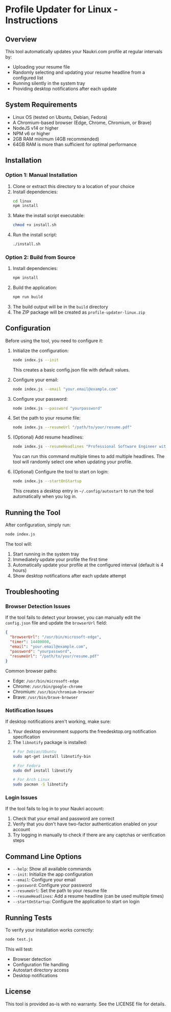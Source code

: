 # Profile Updater for Linux - Instructions

## Overview

This tool automatically updates your Naukri.com profile at regular intervals by:
- Uploading your resume file
- Randomly selecting and updating your resume headline from a configured list
- Running silently in the system tray
- Providing desktop notifications after each update

## System Requirements

- Linux OS (tested on Ubuntu, Debian, Fedora)
- A Chromium-based browser (Edge, Chrome, Chromium, or Brave)
- NodeJS v14 or higher
- NPM v6 or higher
- 2GB RAM minimum (4GB recommended)
- 64GB RAM is more than sufficient for optimal performance

## Installation

### Option 1: Manual Installation

1. Clone or extract this directory to a location of your choice
2. Install dependencies:
   ```bash
   cd linux
   npm install
   ```
3. Make the install script executable:
   ```bash
   chmod +x install.sh
   ```
4. Run the install script:
   ```bash
   ./install.sh
   ```

### Option 2: Build from Source

1. Install dependencies:
   ```bash
   npm install
   ```
2. Build the application:
   ```bash
   npm run build
   ```
3. The build output will be in the `build` directory
4. The ZIP package will be created as `profile-updater-linux.zip`

## Configuration

Before using the tool, you need to configure it:

1. Initialize the configuration:
   ```bash
   node index.js --init
   ```
   This creates a basic config.json file with default values.

2. Configure your email:
   ```bash
   node index.js --email "your.email@example.com"
   ```

3. Configure your password:
   ```bash
   node index.js --password "yourpassword"
   ```

4. Set the path to your resume file:
   ```bash
   node index.js --resumeUrl "/path/to/your/resume.pdf"
   ```

5. (Optional) Add resume headlines:
   ```bash
   node index.js --resumeHeadlines "Professional Software Engineer with 5 years of experience"
   ```
   You can run this command multiple times to add multiple headlines. The tool will randomly select one when updating your profile.

6. (Optional) Configure the tool to start on login:
   ```bash
   node index.js --startOnStartup
   ```
   This creates a desktop entry in `~/.config/autostart` to run the tool automatically when you log in.

## Running the Tool

After configuration, simply run:
```bash
node index.js
```

The tool will:
1. Start running in the system tray
2. Immediately update your profile the first time
3. Automatically update your profile at the configured interval (default is 4 hours)
4. Show desktop notifications after each update attempt

## Troubleshooting

### Browser Detection Issues

If the tool fails to detect your browser, you can manually edit the `config.json` file and update the `browserUrl` field:

```json
{
  "browserUrl": "/usr/bin/microsoft-edge",
  "timer": 14400000,
  "email": "your.email@example.com",
  "password": "yourpassword",
  "resumeUrl": "/path/to/your/resume.pdf"
}
```

Common browser paths:
- Edge: `/usr/bin/microsoft-edge`
- Chrome: `/usr/bin/google-chrome`
- Chromium: `/usr/bin/chromium-browser`
- Brave: `/usr/bin/brave-browser`

### Notification Issues

If desktop notifications aren't working, make sure:
1. Your desktop environment supports the freedesktop.org notification specification
2. The `libnotify` package is installed:
   ```bash
   # For Debian/Ubuntu
   sudo apt-get install libnotify-bin
   
   # For Fedora
   sudo dnf install libnotify
   
   # For Arch Linux
   sudo pacman -S libnotify
   ```

### Login Issues

If the tool fails to log in to your Naukri account:
1. Check that your email and password are correct
2. Verify that you don't have two-factor authentication enabled on your account
3. Try logging in manually to check if there are any captchas or verification steps

## Command Line Options

- `--help`: Show all available commands
- `--init`: Initialize the app configuration
- `--email`: Configure your email
- `--password`: Configure your password
- `--resumeUrl`: Set the path to your resume file
- `--resumeHeadlines`: Add a resume headline (can be used multiple times)
- `--startOnStartup`: Configure the application to start on login

## Running Tests

To verify your installation works correctly:
```bash
node test.js
```

This will test:
- Browser detection
- Configuration file handling
- Autostart directory access
- Desktop notifications

## License

This tool is provided as-is with no warranty. See the LICENSE file for details.
